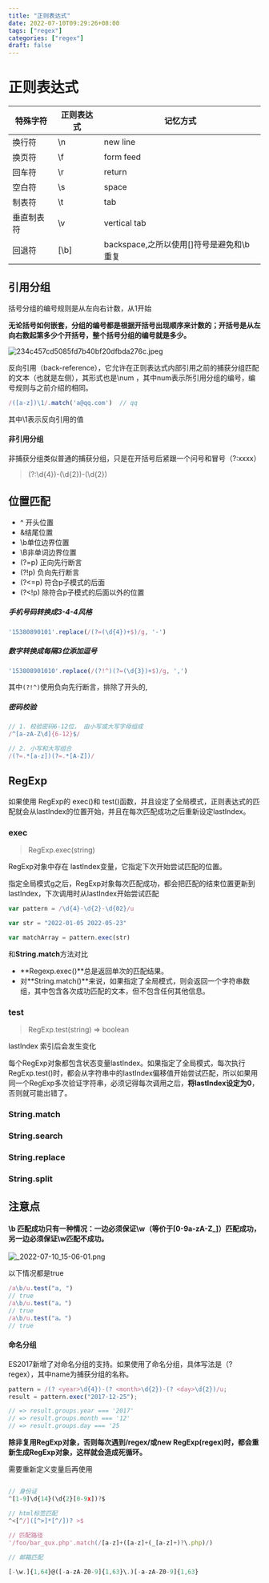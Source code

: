 ```yaml
---
title: "正则表达式"
date: 2022-07-10T09:29:26+08:00
tags: ["regex"]
categories: ["regex"]
draft: false
---
```




# 正则表达式



| 特殊字符   | 正则表达式 | 记忆方式                                     |
| ---------- | ---------- | -------------------------------------------- |
| 换行符     | \n         | new line                                     |
| 换页符     | \f         | form feed                                |
| 回车符     | \r         | return                                   |
| 空白符     | \s         | space                                    |
| 制表符     | \t         | tab                                      |
| 垂直制表符 | \v         | vertical tab                             |
| 回退符     | [\b]       | backspace,之所以使用[]符号是避免和\b重复 |



## 引用分组



括号分组的编号规则是从左向右计数，从1开始



**无论括号如何嵌套，分组的编号都是根据开括号出现顺序来计数的；开括号是从左向右数起第多少个开括号，整个括号分组的编号就是多少。**



![234c457cd5085fd7b40bf20dfbda276c.jpeg](https://p9-juejin.byteimg.com/tos-cn-i-k3u1fbpfcp/e1f603d8e250415ea3ce8c4ffd619883~tplv-k3u1fbpfcp-watermark.image?)





反向引用（back-reference），它允许在正则表达式内部引用之前的捕获分组匹配的文本（也就是左侧），其形式也是\num
，其中num表示所引用分组的编号，编号规则与之前介绍的相同。

```typescript
/([a-z])\1/.match('a@qq.com')  // qq

```



其中\1表示反向引用的值



#### 非引用分组

非捕获分组类似普通的捕获分组，只是在开括号后紧跟一个问号和冒号（?:xxxx）



> (?:\d{4})-(\d{2})-(\d{2}) 



## 位置匹配



- ^ 开头位置
- &结尾位置
- \b单位边界位置
- \B非单词边界位置
- (?=p) 正向先行断言
- (?!p)  负向先行断言
- (?<=p) 符合p子模式的后面
- (?<!p) 除符合p子模式的后面以外的位置



#### 

##### 手机号码转换成3-4-4风格

```typescript
'15380890101'.replace(/(?=(\d{4})+$)/g, '-')
```



##### 数字转换成每隔3位添加逗号

```typescript
'153808901010'.replace(/(?!^)(?=(\d{3})+$)/g, ',')
```

其中`(?!^)`使用负向先行断言，排除了开头的,



##### 密码校验

```typescript
// 1. 校验密码6-12位， 由小写或大写字母组成
/^[a-zA-Z\d]{6-12}$/

// 2. 小写和大写组合
/(?=.*[a-z])(?=.*[A-Z])/
```



## RegExp



如果使用 RegExp的 exec()和 test()函数，并且设定了全局模式，正则表达式的匹配就会从lastIndex的位置开始，并且在每次匹配成功之后重新设定lastIndex。



### exec



> RegExp.exec(string)



RegExp对象中存在 lastIndex变量，它指定下次开始尝试匹配的位置。

指定全局模式g之后，RegExp对象每次匹配成功，都会把匹配的结束位置更新到lastIndex，下次调用时从lastIndex开始尝试匹配

```typescript
var pattern = /\d{4}-\d{2}-\d{02}/u

var str = "2022-01-05 2022-05-23"

var matchArray = pattern.exec(str)
```



和**String.match**方法对比

- **Regexp.exec()**总是返回单次的匹配结果。
- 对**String.match()**来说，如果指定了全局模式，则会返回一个字符串数组，其中包含各次成功匹配的文本，但不包含任何其他信息。



### test



> RegExp.test(string) => boolean



lastIndex 索引后会发生变化

每个RegExp对象都包含状态变量lastIndex。如果指定了全局模式，每次执行RegExp.test()时，都会从字符串中的lastIndex偏移值开始尝试匹配，所以如果用同一个RegExp多次验证字符串，必须记得每次调用之后，**将lastIndex设定为0**，否则就可能出错了。



### String.match



### String.search



### String.replace



### String.split





## 注意点



#### **\b 匹配成功只有一种情况：一边必须保证\w（等价于[0-9a-zA-Z_]）匹配成功，另一边必须保证\w匹配不成功。**

![_2022-07-10_15-06-01.png](https://p1-juejin.byteimg.com/tos-cn-i-k3u1fbpfcp/fe518fa91cc14b9cad22f571e0e4fc88~tplv-k3u1fbpfcp-watermark.image?)



以下情况都是true

```typescript
/a\b/u.test("a, ")
// true
/a\b/u.test("a，")
// true
/a\b/u.test("a。")
// true
```



#### 命名分组

ES2017新增了对命名分组的支持。如果使用了命名分组，具体写法是（? <name> regex），其中name为捕获分组的名称。



```typescript
pattern = /(? <year>\d{4})-(? <month>\d{2})-(? <day>\d{2})/u;
result = pattern.exec("2017-12-25");

// => result.groups.year === '2017'
// => result.groups.month === '12'
// => result.groups.day === '25
```



**除非复用RegExp对象，否则每次遇到/regex/或new RegExp(regex)时，都会重新生成RegExp对象，这样就会造成死循环。**



需要重新定义变量后再使用





```typescript

// 身份证
^[1-9]\d{14}(\d{2}[0-9x])?$

// html标签匹配
^<[^/]([^>]*[^/])? >$
   
// 匹配路径
'/foo/bar_qux.php'.match(/[a-z]+([a-z]+(_[a-z]+)?\.php)/)

// 邮箱匹配

[-\w.]{1,64}@([-a-zA-Z0-9]{1,63}\.)[-a-zA-Z0-9]{1,63}

```

